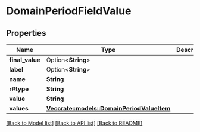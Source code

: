 # DomainPeriodFieldValue

## Properties

Name | Type | Description | Notes
------------ | ------------- | ------------- | -------------
**final_value** | Option<**String**> |  | [optional]
**label** | Option<**String**> |  | [optional]
**name** | **String** |  |
**r#type** | **String** |  |
**value** | **String** |  |
**values** | [**Vec<crate::models::DomainPeriodValueItem>**](domain.ValueItem.md) |  |

[[Back to Model list]](./README.md#documentation-for-models) [[Back to API list]](./README.md#documentation-for-api-endpoints) [[Back to README]](../README.md)
